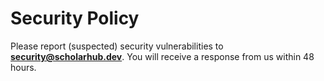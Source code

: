# Security Policy

Please report (suspected) security vulnerabilities to **[security@scholarhub.dev](mailto:security@scholarhub.dev)**. You will receive a response from us within 48 hours.
